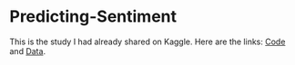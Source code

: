 # Predicting-Sentiment

This is the study I had already shared on Kaggle. Here are the links: [Code](https://www.kaggle.com/code/burhanykiyakoglu/predicting-sentiment-from-clothing-reviews) and [Data](https://www.kaggle.com/datasets/nicapotato/womens-ecommerce-clothing-reviews).